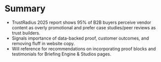 # Summary
- TrustRadius 2025 report shows 95% of B2B buyers perceive vendor content as overly promotional and prefer case studies/peer reviews as trust builders.
- Signals importance of data-backed proof, customer outcomes, and removing fluff in website copy.
- Will reference for recommendations on incorporating proof blocks and testimonials for Briefing Engine & Studios pages.
